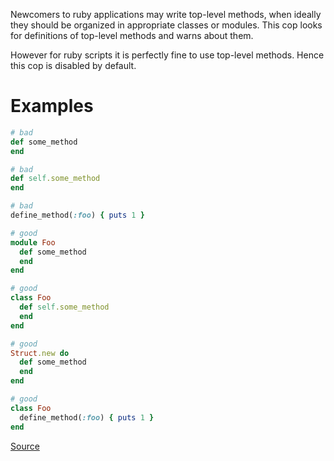 
Newcomers to ruby applications may write top-level methods,
when ideally they should be organized in appropriate classes or modules.
This cop looks for definitions of top-level methods and warns about them.

However for ruby scripts it is perfectly fine to use top-level methods.
Hence this cop is disabled by default.

# Examples

```ruby
# bad
def some_method
end

# bad
def self.some_method
end

# bad
define_method(:foo) { puts 1 }

# good
module Foo
  def some_method
  end
end

# good
class Foo
  def self.some_method
  end
end

# good
Struct.new do
  def some_method
  end
end

# good
class Foo
  define_method(:foo) { puts 1 }
end
```

[Source](http://www.rubydoc.info/gems/rubocop/RuboCop/Cop/Style/TopLevelMethodDefinition)